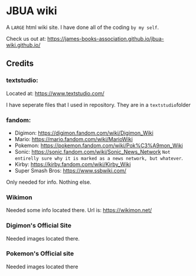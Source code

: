 # JBUA wiki

A `LARGE` html wiki site. I have done all of the coding `by my self`.

Check us out at: https://james-books-association.github.io/jbua-wiki.github.io/

## Credits

### textstudio: 

Located at: https://www.textstudio.com/ 

I have seperate files that I used in repository. They are in a `textstudio`folder

### fandom: 

- Digimon: https://digimon.fandom.com/wiki/Digimon_Wiki
- Mario: https://mario.fandom.com/wiki/MarioWiki
- Pokemon: https://pokemon.fandom.com/wiki/Pok%C3%A9mon_Wiki
- Sonic: https://sonic.fandom.com/wiki/Sonic_News_Network  `Not entirelly sure why it is marked as a news network, but whatever`.
- Kirby: https://kirby.fandom.com/wiki/Kirby_Wiki
- Super Smash Bros: https://www.ssbwiki.com/

Only needed for info. Nothing else.

### Wikimon

Needed some info located there. Url is: https://wikimon.net/

### Digimon's Official Site

Needed images located there.

### Pokemon's Official site

Needed images located there
